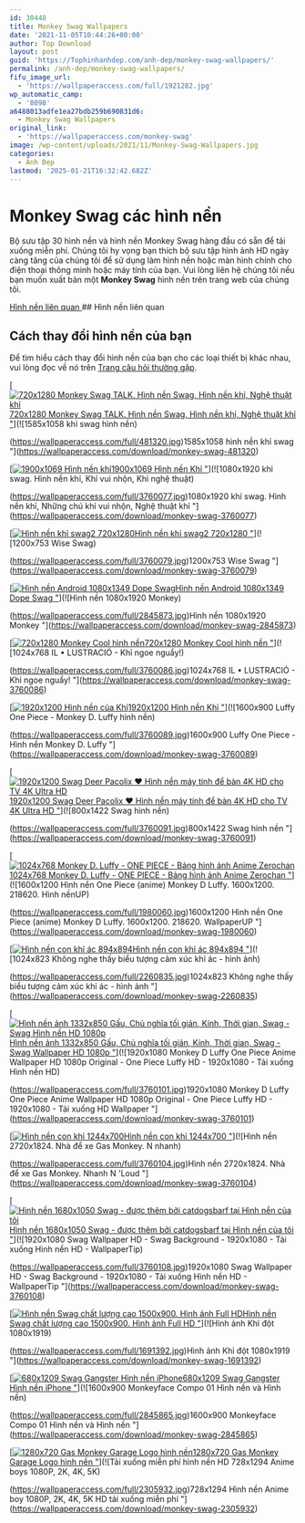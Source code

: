 ```yaml
---
id: 30448
title: Monkey Swag Wallpapers
date: '2021-11-05T10:44:26+00:00'
author: Top Download
layout: post
guid: 'https://Tophinhanhdep.com/anh-dep/monkey-swag-wallpapers/'
permalink: /anh-dep/monkey-swag-wallpapers/
fifu_image_url:
  - 'https://wallpaperaccess.com/full/1921282.jpg'
wp_automatic_camp:
  - '8098'
a6488013adfe1ea27bdb259b690831d6:
  - Monkey Swag Wallpapers
original_link:
  - 'https://wallpaperaccess.com/monkey-swag'
image: /wp-content/uploads/2021/11/Monkey-Swag-Wallpapers.jpg
categories:
  - Ảnh Đẹp
lastmod: '2025-01-21T16:32:42.682Z'
---
```

# Monkey Swag các hình nền

Bộ sưu tập 30 hình nền và hình nền Monkey Swag hàng đầu có sẵn để tải xuống miễn phí. Chúng tôi hy vọng bạn thích bộ sưu tập hình ảnh HD ngày càng tăng của chúng tôi để sử dụng làm hình nền hoặc màn hình chính cho điện thoại thông minh hoặc máy tính của bạn. Vui lòng liên hệ chúng tôi nếu bạn muốn xuất bản một **Monkey Swag** hình nền trên trang web của chúng tôi.

[Hình nền liên quan ](#related) ## Hình nền liên quan

## Cách thay đổi hình nền của bạn

Để tìm hiểu cách thay đổi hình nền của bạn cho các loại thiết bị khác nhau, vui lòng đọc về nó trên [Trang câu hỏi thường gặp](https://tophinhanhdep.com/faq/).

  
[[![720x1280 Monkey Swag TALK.  Hình nền Swag, Hình nền khỉ, Nghệ thuật khỉ](https://wallpaperaccess.com/full/1921282.jpg)720x1280 Monkey Swag TALK. Hình nền Swag, Hình nền khỉ, Nghệ thuật khỉ "](https://wallpaperaccess.com/download/monkey-swag-1921282)](![1585x1058 khỉ swag hình nền)

(https://wallpaperaccess.com/full/481320.jpg)1585x1058 hình nền khỉ swag "](https://wallpaperaccess.com/download/monkey-swag-481320)

[[![1900x1069 Hình nền khỉ](https://wallpaperaccess.com/full/1921299.jpg)1900x1069 Hình nền Khỉ "](https://wallpaperaccess.com/download/monkey-swag-1921299)](![1080x1920 khỉ swag.  Hình nền khỉ, Khỉ vui nhộn, Khỉ nghệ thuật)

(https://wallpaperaccess.com/full/3760077.jpg)1080x1920 khỉ swag. Hình nền khỉ, Những chú khỉ vui nhộn, Nghệ thuật khỉ "](https://wallpaperaccess.com/download/monkey-swag-3760077)

[[![Hình nền khỉ swag2 720x1280](https://wallpaperaccess.com/full/3760078.jpg)Hình nền khỉ swag2 720x1280 "](https://wallpaperaccess.com/download/monkey-swag-3760078)](![1200x753 Wise Swag)

(https://wallpaperaccess.com/full/3760079.jpg)1200x753 Wise Swag "](https://wallpaperaccess.com/download/monkey-swag-3760079)

[[![Hình nền Android 1080x1349 Dope Swag](https://wallpaperaccess.com/full/3760080.jpg)Hình nền Android 1080x1349 Dope Swag "](https://wallpaperaccess.com/download/monkey-swag-3760080)](![Hình nền 1080x1920 Monkey)

(https://wallpaperaccess.com/full/2845873.jpg)Hình nền 1080x1920 Monkey "](https://wallpaperaccess.com/download/monkey-swag-2845873)

[[![720x1280 Monkey Cool hình nền](https://wallpaperaccess.com/full/3760085.jpg)720x1280 Monkey Cool hình nền "](https://wallpaperaccess.com/download/monkey-swag-3760085)](![1024x768 IL • LUSTRACIÓ - Khỉ ngoe nguẩy!)

(https://wallpaperaccess.com/full/3760086.jpg)1024x768 IL • LUSTRACIÓ - Khỉ ngoe nguẩy! "](https://wallpaperaccess.com/download/monkey-swag-3760086)

[[![1920x1200 Hình nền của Khỉ](https://wallpaperaccess.com/full/3760088.jpg)1920x1200 Hình nền Khỉ "](https://wallpaperaccess.com/download/monkey-swag-3760088)](![1600x900 Luffy One Piece - Monkey D. Luffy hình nền)

(https://wallpaperaccess.com/full/3760089.jpg)1600x900 Luffy One Piece - Hình nền Monkey D. Luffy "](https://wallpaperaccess.com/download/monkey-swag-3760089)

[[![1920x1200 Swag Deer Pacolix ❤ Hình nền máy tính để bàn 4K HD cho TV 4K Ultra HD](https://wallpaperaccess.com/full/299784.jpg)1920x1200 Swag Deer Pacolix ❤ Hình nền máy tính để bàn 4K HD cho TV 4K Ultra HD "](https://wallpaperaccess.com/download/monkey-swag-299784)](![800x1422 Swag hình nền)

(https://wallpaperaccess.com/full/3760091.jpg)800x1422 Swag hình nền "](https://wallpaperaccess.com/download/monkey-swag-3760091)

[[![1024x768 Monkey D. Luffy - ONE PIECE - Bảng hình ảnh Anime Zerochan](https://wallpaperaccess.com/full/3760092.jpg)1024x768 Monkey D. Luffy - ONE PIECE - Bảng hình ảnh Anime Zerochan "](https://wallpaperaccess.com/download/monkey-swag-3760092)](![1600x1200 Hình nền One Piece (anime) Monkey D Luffy.  1600x1200.  218620. Hình nềnUP)

(https://wallpaperaccess.com/full/1980060.jpg)1600x1200 Hình nền One Piece (anime) Monkey D Luffy. 1600x1200. 218620. WallpaperUP "](https://wallpaperaccess.com/download/monkey-swag-1980060)

[[![Hình nền con khỉ ác 894x894](https://wallpaperaccess.com/full/3760096.jpg)Hình nền con khỉ ác 894x894 "](https://wallpaperaccess.com/download/monkey-swag-3760096)](![1024x823 Không nghe thấy biểu tượng cảm xúc khỉ ác - hình ảnh)

(https://wallpaperaccess.com/full/2260835.jpg)1024x823 Không nghe thấy biểu tượng cảm xúc khỉ ác - hình ảnh "](https://wallpaperaccess.com/download/monkey-swag-2260835)

[[![Hình nền ảnh 1332x850 Gấu, Chủ nghĩa tối giản, Kính, Thời gian, Swag - Swag Hình nền HD 1080p](https://wallpaperaccess.com/full/3760099.jpg)Hình nền ảnh 1332x850 Gấu, Chủ nghĩa tối giản, Kính, Thời gian, Swag - Swag Wallpaper HD 1080p "](https://wallpaperaccess.com/download/monkey-swag-3760099)](![1920x1080 Monkey D Luffy One Piece Anime Wallpaper HD 1080p Original - One Piece Luffy HD - 1920x1080 - Tải xuống Hình nền HD)

(https://wallpaperaccess.com/full/3760101.jpg)1920x1080 Monkey D Luffy One Piece Anime Wallpaper HD 1080p Original - One Piece Luffy HD - 1920x1080 - Tải xuống HD Wallpaper "](https://wallpaperaccess.com/download/monkey-swag-3760101)

[[![Hình nền con khỉ 1244x700](https://wallpaperaccess.com/full/3760103.jpg)Hình nền con khỉ 1244x700 "](https://wallpaperaccess.com/download/monkey-swag-3760103)](![Hình nền 2720x1824.  Nhà để xe Gas Monkey.  N nhanh)

(https://wallpaperaccess.com/full/3760104.jpg)Hình nền 2720x1824. Nhà để xe Gas Monkey. Nhanh N 'Loud "](https://wallpaperaccess.com/download/monkey-swag-3760104)

[[![Hình nền 1680x1050 Swag - được thêm bởi catdogsbarf tại Hình nền của tôi](https://wallpaperaccess.com/full/3760105.jpg)Hình nền 1680x1050 Swag - được thêm bởi catdogsbarf tại Hình nền của tôi "](https://wallpaperaccess.com/download/monkey-swag-3760105)](![1920x1080 Swag Wallpaper HD - Swag Background - 1920x1080 - Tải xuống Hình nền HD - WallpaperTip)

(https://wallpaperaccess.com/full/3760108.jpg)1920x1080 Swag Wallpaper HD - Swag Background - 1920x1080 - Tải xuống Hình nền HD - WallpaperTip "](https://wallpaperaccess.com/download/monkey-swag-3760108)

[[![Hình nền Swag chất lượng cao 1500x900.  Hình ảnh Full HD](https://wallpaperaccess.com/full/3760110.jpg)Hình nền Swag chất lượng cao 1500x900. Hình ảnh Full HD "](https://wallpaperaccess.com/download/monkey-swag-3760110)](![Hình ảnh Khỉ đột 1080x1919)

(https://wallpaperaccess.com/full/1691392.jpg)Hình ảnh Khỉ đột 1080x1919 "](https://wallpaperaccess.com/download/monkey-swag-1691392)

[[![680x1209 Swag Gangster Hình nền iPhone](https://wallpaperaccess.com/full/3760113.jpg)680x1209 Swag Gangster Hình nền iPhone "](https://wallpaperaccess.com/download/monkey-swag-3760113)](![1600x900 Monkeyface Compo 01 Hình nền và Hình nền)

(https://wallpaperaccess.com/full/2845865.jpg)1600x900 Monkeyface Compo 01 Hình nền và Hình nền "](https://wallpaperaccess.com/download/monkey-swag-2845865)

[[![1280x720 Gas Monkey Garage Logo hình nền](https://wallpaperaccess.com/full/3760125.jpg)1280x720 Gas Monkey Garage Logo hình nền "](https://wallpaperaccess.com/download/monkey-swag-3760125)](![Tải xuống miễn phí hình nền HD 728x1294 Anime boys 1080P, 2K, 4K, 5K)

(https://wallpaperaccess.com/full/2305932.jpg)728x1294 Hình nền Anime boy 1080P, 2K, 4K, 5K HD tải xuống miễn phí "](https://wallpaperaccess.com/download/monkey-swag-2305932)
